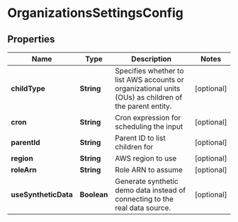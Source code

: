 

# OrganizationsSettingsConfig


## Properties

| Name | Type | Description | Notes |
|------------ | ------------- | ------------- | -------------|
|**childType** | **String** | Specifies whether to list AWS accounts or organizational units (OUs) as children of the parent entity. |  [optional] |
|**cron** | **String** | Cron expression for scheduling the input |  [optional] |
|**parentId** | **String** | Parent ID to list children for |  [optional] |
|**region** | **String** | AWS region to use |  [optional] |
|**roleArn** | **String** | Role ARN to assume |  [optional] |
|**useSyntheticData** | **Boolean** | Generate synthetic demo data instead of connecting to the real data source. |  [optional] |




